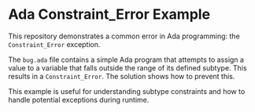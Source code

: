 # Ada Constraint_Error Example

This repository demonstrates a common error in Ada programming: the `Constraint_Error` exception.

The `bug.ada` file contains a simple Ada program that attempts to assign a value to a variable that falls outside the range of its defined subtype.  This results in a `Constraint_Error`.  The solution shows how to prevent this.

This example is useful for understanding subtype constraints and how to handle potential exceptions during runtime.